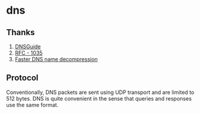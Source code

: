 # dns

## Thanks

1. [DNSGuide](https://github.com/EmilHernvall/dnsguide)
2. [RFC - 1035](https://www.ietf.org/rfc/rfc1035.txt)
3. [Faster DNS name decompression](https://dotat.at/@/2022-11-17-dns-decompress.html)

## Protocol

Conventionally, DNS packets are sent using UDP transport and are limited to 512 bytes. 
DNS is quite convenient in the sense that queries and responses use the same format. 
